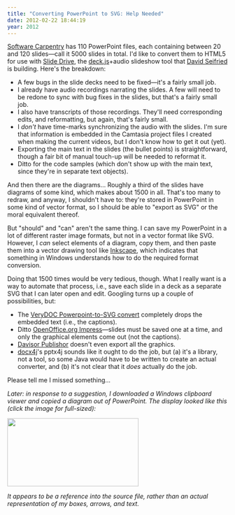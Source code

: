 ```yaml
---
title: "Converting PowerPoint to SVG: Help Needed"
date: 2012-02-22 18:44:19
year: 2012
---
```

<a href="https://software-carpentry.org">Software Carpentry</a> has 110 PowerPoint files, each containing between 20 and 120 slides&mdash;call it 5000 slides in total. I'd like to convert them to HTML5 for use with <a href="https://github.com/dseif/slide-drive">Slide Drive</a>, the <a href="http://imakewebthings.github.com/deck.js/">deck.js</a>+audio slideshow tool that <a href="http://dseifried.wordpress.com/">David Seifried</a> is building. Here's the breakdown:
<ul>
	<li>A few bugs in the slide decks need to be fixed&mdash;it's a fairly small job.</li>
	<li>I already have audio recordings narrating the slides. A few will need to be redone to sync with bug fixes in the slides, but that's a fairly small job.</li>
	<li>I also have transcripts of those recordings. They'll need corresponding edits, and reformatting, but again, that's fairly small.</li>
	<li>I <em>don't</em> have time-marks synchronizing the audio with the slides. I'm sure that information is embedded in the Camtasia project files I created when making the current videos, but I don't know how to get it out (yet).</li>
	<li>Exporting the main text in the slides (the bullet points) is straightforward, though a fair bit of manual touch-up will be needed to reformat it.</li>
	<li>Ditto for the code samples (which don't show up with the main text, since they're in separate text objects).</li>
</ul>
And then there are the diagrams... Roughly a third of the slides have diagrams of some kind, which makes about 1500 in all. That's too many to redraw, and anyway, I shouldn't have to: they're stored in PowerPoint in some kind of vector format, so I should be able to "export as SVG" or the moral equivalent thereof.

But "should" and "can" aren't the same thing. I can save my PowerPoint in a lot of different raster image formats, but not in a vector format like SVG. However, I <em>can</em> select elements of a diagram, copy them, and then paste them into a vector drawing tool like <a href="http://inkscape.org/">Inkscape</a>, which indicates that something in Windows understands how to do the required format conversion.

Doing that 1500 times would be very tedious, though. What I really want is a way to automate that process, i.e., save each slide in a deck as a separate SVG that I can later open and edit. Googling turns up a couple of possibilities, but:
<ul>
	<li>The <a href="http://www.verydoc.com/doc-to-any/powerpoint-to-svg.html">VeryDOC Powerpoint-to-SVG convert</a> completely drops the embedded text (i.e., the captions).</li>
	<li>Ditto <a href="http://www.openoffice.org/product/impress.html">OpenOffice.org Impress</a>&mdash;slides must be saved one at a time, and only the graphical elements come out (not the captions).</li>
	<li><a href="http://www.davisor.com/transformations/ppt-to-svg-java.html">Davisor Publishor</a> doesn't even export all the graphics.</li>
	<li><a href="http://www.docx4java.org/trac/docx4j">docx4j</a>'s pptx4j sounds like it ought to do the job, but (a) it's a library, not a tool, so some Java would have to be written to create an actual converter, and (b) it's not clear that it <em>does</em> actually do the job.</li>
</ul>
Please tell me I missed something...

<em>Later: in response to a suggestion, I downloaded a Windows clipboard viewer and copied a diagram out of PowerPoint. The display looked like this (click the image for full-sized):</em>

<img title="Capture" src="{{site.github.url}}/files/2012/02/Capture-300x156.png" alt="" width="300" height="156" />

<em>It appears to be a reference into the source file, rather than an actual representation of my boxes, arrows, and text.</em>
